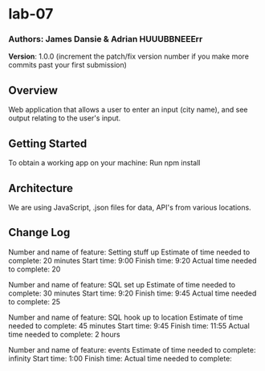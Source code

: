 # lab-07

### Authors: James Dansie & Adrian HUUUBBNEEErr

**Version**: 1.0.0 (increment the patch/fix version number if you make more commits past your first submission)

## Overview
Web application that allows a user to enter an input (city name), and see output relating to the user's input.

## Getting Started
To obtain a working app on your machine: Run npm install

## Architecture
We are using JavaScript, .json files for data, API's from various locations.

## Change Log

Number and name of feature: Setting stuff up
Estimate of time needed to complete: 20 minutes
Start time: 9:00
Finish time: 9:20
Actual time needed to complete: 20

Number and name of feature: SQL set up
Estimate of time needed to complete: 30 minutes
Start time: 9:20
Finish time: 9:45
Actual time needed to complete: 25

Number and name of feature: SQL hook up to location
Estimate of time needed to complete: 45 minutes
Start time: 9:45
Finish time: 11:55
Actual time needed to complete: 2 hours

Number and name of feature: events
Estimate of time needed to complete: infinity
Start time: 1:00
Finish time: 
Actual time needed to complete: 